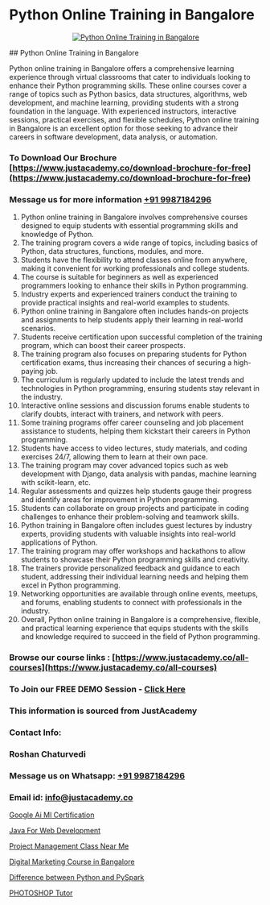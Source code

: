 # Python Online Training in Bangalore

<p align="center">
  <a href="https://justacademy.co/course-detail/python-training">
    <img src="https://justacademy.co/storage2/course_image/1709713400_course_image.webp" alt="Python Online Training in Bangalore">
  </a>
</p>
## Python Online Training in Bangalore

Python online training in Bangalore offers a comprehensive learning experience through virtual classrooms that cater to individuals looking to enhance their Python programming skills. These online courses cover a range of topics such as Python basics, data structures, algorithms, web development, and machine learning, providing students with a strong foundation in the language. With experienced instructors, interactive sessions, practical exercises, and flexible schedules, Python online training in Bangalore is an excellent option for those seeking to advance their careers in software development, data analysis, or automation.
### To Download Our Brochure [https://www.justacademy.co/download-brochure-for-free](https://www.justacademy.co/download-brochure-for-free)
### Message us for more information [+91 9987184296](https://api.whatsapp.com/send?phone=919987184296)
1) Python online training in Bangalore involves comprehensive courses designed to equip students with essential programming skills and knowledge of Python.
2) The training program covers a wide range of topics, including basics of Python, data structures, functions, modules, and more.
3) Students have the flexibility to attend classes online from anywhere, making it convenient for working professionals and college students.
4) The course is suitable for beginners as well as experienced programmers looking to enhance their skills in Python programming.
5) Industry experts and experienced trainers conduct the training to provide practical insights and real-world examples to students.
6) Python online training in Bangalore often includes hands-on projects and assignments to help students apply their learning in real-world scenarios.
7) Students receive certification upon successful completion of the training program, which can boost their career prospects.
8) The training program also focuses on preparing students for Python certification exams, thus increasing their chances of securing a high-paying job.
9) The curriculum is regularly updated to include the latest trends and technologies in Python programming, ensuring students stay relevant in the industry.
10) Interactive online sessions and discussion forums enable students to clarify doubts, interact with trainers, and network with peers.
11) Some training programs offer career counseling and job placement assistance to students, helping them kickstart their careers in Python programming.
12) Students have access to video lectures, study materials, and coding exercises 24/7, allowing them to learn at their own pace.
13) The training program may cover advanced topics such as web development with Django, data analysis with pandas, machine learning with scikit-learn, etc.
14) Regular assessments and quizzes help students gauge their progress and identify areas for improvement in Python programming.
15) Students can collaborate on group projects and participate in coding challenges to enhance their problem-solving and teamwork skills.
16) Python training in Bangalore often includes guest lectures by industry experts, providing students with valuable insights into real-world applications of Python.
17) The training program may offer workshops and hackathons to allow students to showcase their Python programming skills and creativity.
18) The trainers provide personalized feedback and guidance to each student, addressing their individual learning needs and helping them excel in Python programming.
19) Networking opportunities are available through online events, meetups, and forums, enabling students to connect with professionals in the industry.
20) Overall, Python online training in Bangalore is a comprehensive, flexible, and practical learning experience that equips students with the skills and knowledge required to succeed in the field of Python programming.

### Browse our course links : [https://www.justacademy.co/all-courses](https://www.justacademy.co/all-courses) 
### To Join our FREE DEMO Session - [Click Here](https://www.justacademy.co/register-for-course-demo)


### This information is sourced from JustAcademy
### Contact Info:
### Roshan Chaturvedi
### Message us on Whatsapp: [+91 9987184296](https://api.whatsapp.com/send?phone=919987184296)
### Email id: [info@justacademy.co](mailto:info@justacademy.co)
                
[Google Ai Ml Certification](https://www.linkedin.com/pulse/google-ai-ml-certification-justacademy-leicester-b8ete?trackingId=xONbguslhHBaitSdY85fJQ%3D%3D&lipi=urn%3Ali%3Apage%3Ad_flagship3_company_admin%3BIzRPuTOMRFCGaj50%2BCRC7g%3D%3D)

[Java For Web Development](https://www.linkedin.com/pulse/java-web-development-justacademy-qgvgc/)

[Project Management Class Near Me](https://medium.com/@AkashSingh2052/project-management-class-near-me-d8afb50ee99d)

[Digital Marketing Course in Bangalore](https://medium.com/@akanshapatil/digital-marketing-course-in-bangalore-b9c052f4c805)

[Difference between Python and PySpark](https://justacademyin.github.io/justacademy/difference-between-python-and-pyspark)

[PHOTOSHOP Tutor](https://justacademyin.github.io/justacademy/photoshop-tutor)

